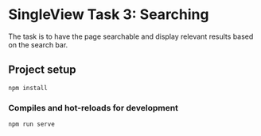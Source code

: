 # SingleView Task 3: Searching
The task is to have the page searchable and display relevant results based on the search bar.

## Project setup
```
npm install
```

### Compiles and hot-reloads for development
```
npm run serve
```
